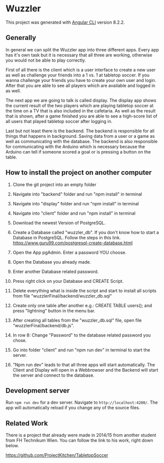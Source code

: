 # Wuzzler

This project was generated with [Angular CLI](https://github.com/angular/angular-cli) version 8.2.2.

## Generally

In general we can split the Wuzzler app into three different apps. Every app has it's own task but it is necessary that all three are working, otherwise you would not be able to play correctly. 

First of all there is the client which is a user interface to create a new user as well as challenge your friends into a 1 vs. 1 at tabletop soccer. If you wanna challenge your friends you have to create your own user and login. After that you are able to see all players which are available and logged in as well. 

The next app we are going to talk is called display. The display app shows the current result of the two players which are playing tabletop soccer at the time on a TV that is also included in the cafetaria. As well as the result that is shown, after a game finished you are able to see a high-score list of all users that played tabletop soccer after logging in. 

Last but not least there is the backend. The backend is responsible for all things that happens in background. Saving data from a user or a game as well as communicating with the database. The backend is also responsible for communicating with the Arduino which is necessary because the Arduino can tell if someone scored a goal or is pressing a button on the table. 


## How to install the project on another computer

1) Clone the git project into an empty folder

2) Navigate into "backend" folder and run "npm install" in terminal

3) Navigate into "display" folder and run "npm install" in terminal

4) Navigate into "client" folder and run "npm install" in terminal

5) Download the newest Version of PostgreSQL. 

6) Create a Database called "wuzzler_db". If you don't know how to start a Database in PostgreSQL. Follow the steps in this link. https://www.guru99.com/postgresql-create-database.html

7) Open the App pgAdmin. Enter a password YOU choose. 

8) Open the Database you already made. 

9) Enter another Database related password.

10) Press right click on your Database and CREATE Script. 

11) Delete everything what is inside the script and start to install all scripts from file "wuzzlerFinal/backend/wuzzler_db.sql"

12) Create only one table after another e.g.: CREATE TABLE users(); and press "lightning" button in the menu bar.

13) After creating all tables from the "wuzzler_db.sql" file, open file "wuzzlerFinal/backend/db.js".

14) In row 8: Change "Password" to the database related password you chose. 

15) Go into folder "client" and run "npm run dev" in terminal to start the server.

16) "Npm run dev" leads to that all three apps will start automatically. The Client and Display will open in a Webbrowser and the Backend will start the server and connect to the database.  

## Development server

Run `npm run dev` for a dev server. Navigate to `http://localhost:4200/`. The app will automatically reload if you change any of the source files.

## Related Work

There is a project that already were made in 2014/15 from another student from FH Technikum Wien. You can follow the link to his work, right down below. 

https://github.com/ProjectKitchen/TabletopSoccer

